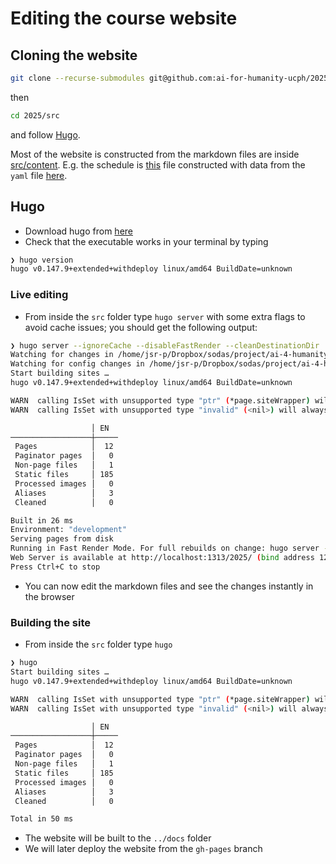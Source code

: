 # Editing the course website

## Cloning the website

```bash
git clone --recurse-submodules git@github.com:ai-for-humanity-ucph/2025.git
```

then

```bash
cd 2025/src
```

and follow [Hugo](#hugo).

Most of the website is constructed from the markdown files are inside
[src/content](content/).
E.g. the schedule is [this](content/schedule/index.md) file constructed with
data from the `yaml` file [here](data/schedule.yaml).

## Hugo

- Download hugo from [here](https://gohugo.io/installation/)
- Check that the executable works in your terminal by typing

```bash
❯ hugo version
hugo v0.147.9+extended+withdeploy linux/amd64 BuildDate=unknown
```

### Live editing

- From inside the `src` folder type `hugo server` with some extra flags to
  avoid cache issues; you should get the following output:

```bash
❯ hugo server --ignoreCache --disableFastRender --cleanDestinationDir
Watching for changes in /home/jsr-p/Dropbox/sodas/project/ai-4-humanity/repo-2025/src/{content,layouts,static,themes}
Watching for config changes in /home/jsr-p/Dropbox/sodas/project/ai-4-humanity/repo-2025/src/config.toml
Start building sites …
hugo v0.147.9+extended+withdeploy linux/amd64 BuildDate=unknown

WARN  calling IsSet with unsupported type "ptr" (*page.siteWrapper) will always return false.
WARN  calling IsSet with unsupported type "invalid" (<nil>) will always return false.

                  │ EN
──────────────────┼─────
 Pages            │  12
 Paginator pages  │   0
 Non-page files   │   1
 Static files     │ 185
 Processed images │   0
 Aliases          │   3
 Cleaned          │   0

Built in 26 ms
Environment: "development"
Serving pages from disk
Running in Fast Render Mode. For full rebuilds on change: hugo server --disableFastRender
Web Server is available at http://localhost:1313/2025/ (bind address 127.0.0.1)
Press Ctrl+C to stop
```

- You can now edit the markdown files and see the changes instantly in the
  browser

### Building the site

- From inside the `src` folder type `hugo`

```bash
❯ hugo
Start building sites …
hugo v0.147.9+extended+withdeploy linux/amd64 BuildDate=unknown

WARN  calling IsSet with unsupported type "ptr" (*page.siteWrapper) will always return false.
WARN  calling IsSet with unsupported type "invalid" (<nil>) will always return false.

                  │ EN
──────────────────┼─────
 Pages            │  12
 Paginator pages  │   0
 Non-page files   │   1
 Static files     │ 185
 Processed images │   0
 Aliases          │   3
 Cleaned          │   0

Total in 50 ms
```

- The website will be built to the `../docs` folder
- We will later deploy the website from the `gh-pages` branch
